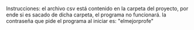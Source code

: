 Instrucciones: el archivo csv está contenido en la carpeta del proyecto, por ende si es sacado de dicha carpeta, el programa no funcionará.
la contraseña que pide el programa al iniciar es: "elmejorprofe"
